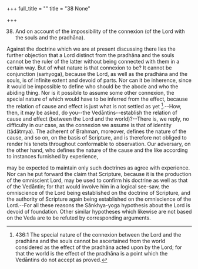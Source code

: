 +++
full_title = ""
title = "38 None"

+++


38. And on account of the impossibility of the connexion (of the Lord with the souls and the pradhāna).

Against the doctrine which we are at present discussing there lies the further objection that a Lord distinct from the pradhāna and the souls cannot be the ruler of the latter without being connected with them in a certain way. But of what nature is that connexion to be? It cannot be conjunction (saṁyoga), because the Lord, as well as the pradhāna and the souls, is of infinite extent and devoid of parts. Nor can it be inherence, since it would be impossible to define who should be the abode and who the abiding thing. Nor is it possible to assume some other connexion, the special nature of which would have to be inferred from the effect, because the relation of cause and effect is just what is not settled as yet [^fn_421].--How, then, it may be asked, do you--the Vedāntins--establish the relation of cause and effect (between the Lord and the world)?--There is, we reply, no difficulty in our case, as the connexion we assume is that of identity (tādātmya). The adherent of Brahman, moreover, defines the nature of the cause, and so on, on the basis of Scripture, and is therefore not obliged to render his tenets throughout conformable to observation. Our adversary, on the other hand, who defines the nature of the cause and the like according to instances furnished by experience,

[^fn_421]: 436:1 The special nature of the connexion between the Lord and the pradhāna and the souls cannot be ascertained from the world considered as the effect of the pradhāna acted upon by the Lord; for that the world is the effect of the pradhāna is a point which the Vedāntins do not accept as proved.

may be expected to maintain only such doctrines as agree with experience. Nor can he put forward the claim that Scripture, because it is the production of the omniscient Lord, may be used to confirm his doctrine as well as that of the Vedāntin; for that would involve him in a logical see-saw, the omniscience of the Lord being established on the doctrine of Scripture, and the authority of Scripture again being established on the omniscience of the Lord.--For all these reasons the Sānkhya-yoga hypothesis about the Lord is devoid of foundation. Other similar hypotheses which likewise are not based on the Veda are to be refuted by corresponding arguments.

